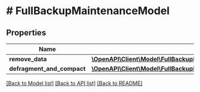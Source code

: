 # # FullBackupMaintenanceModel

## Properties

Name | Type | Description | Notes
------------ | ------------- | ------------- | -------------
**remove_data** | [**\OpenAPI\Client\Model\FullBackupMaintenanceRemoveDataModel**](FullBackupMaintenanceRemoveDataModel.md) |  | [optional]
**defragment_and_compact** | [**\OpenAPI\Client\Model\FullBackupMaintenanceDefragmentAndCompactModel**](FullBackupMaintenanceDefragmentAndCompactModel.md) |  | [optional]

[[Back to Model list]](../../README.md#models) [[Back to API list]](../../README.md#endpoints) [[Back to README]](../../README.md)
